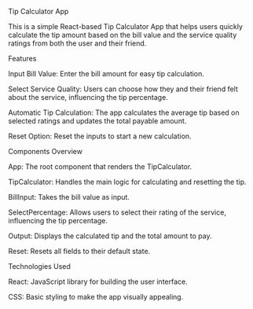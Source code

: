 Tip Calculator App

This is a simple React-based Tip Calculator App that helps users quickly calculate the tip amount based on the bill value and the service quality ratings from both the user and their friend.



Features

Input Bill Value: Enter the bill amount for easy tip calculation.

Select Service Quality: Users can choose how they and their friend felt about the service, influencing the tip percentage.

Automatic Tip Calculation: The app calculates the average tip based on selected ratings and updates the total payable amount.

Reset Option: Reset the inputs to start a new calculation.



Components Overview

App: The root component that renders the TipCalculator.

TipCalculator: Handles the main logic for calculating and resetting the tip.

BillInput: Takes the bill value as input.

SelectPercentage: Allows users to select their rating of the service, influencing the tip percentage.

Output: Displays the calculated tip and the total amount to pay.

Reset: Resets all fields to their default state.



Technologies Used

React: JavaScript library for building the user interface.

CSS: Basic styling to make the app visually appealing.
